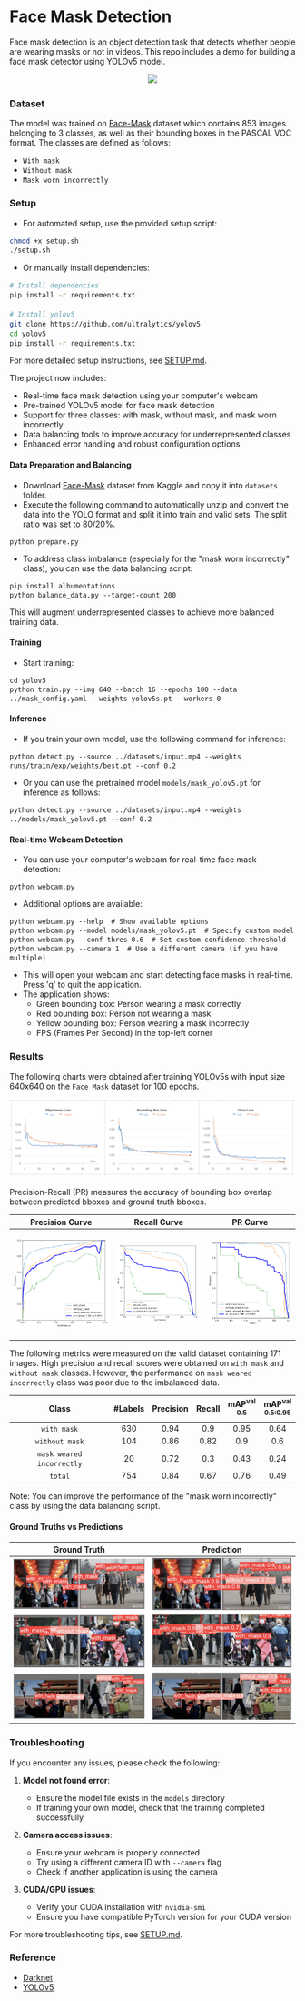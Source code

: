 # Face Mask Detection

Face mask detection is an object detection task that detects whether people are wearing masks or not in videos. This repo includes a demo for building a face mask detector using YOLOv5 model.
<p align="center"> <img src="results/anim2.gif" /></p>

### Dataset

The model was trained on [Face-Mask](https://www.kaggle.com/andrewmvd/face-mask-detection) dataset which contains 853 images belonging to 3 classes, as well as their bounding boxes in the PASCAL VOC format. The classes are defined as follows:

* `With mask`
* `Without mask`
* `Mask worn incorrectly`

### Setup

* For automated setup, use the provided setup script:

```bash
chmod +x setup.sh
./setup.sh
```

* Or manually install dependencies:

```bash
# Install dependencies
pip install -r requirements.txt

# Install yolov5
git clone https://github.com/ultralytics/yolov5
cd yolov5
pip install -r requirements.txt
```

For more detailed setup instructions, see [SETUP.md](SETUP.md).

The project now includes:

* Real-time face mask detection using your computer's webcam
* Pre-trained YOLOv5 model for face mask detection
* Support for three classes: with mask, without mask, and mask worn incorrectly
* Data balancing tools to improve accuracy for underrepresented classes
* Enhanced error handling and robust configuration options

#### Data Preparation and Balancing

* Download [Face-Mask](https://www.kaggle.com/andrewmvd/face-mask-detection) dataset from Kaggle and copy it into `datasets` folder.
* Execute the following command to automatically unzip and convert the data into the YOLO format and split it into train and valid sets. The split ratio was set to 80/20%.

```
python prepare.py
```

* To address class imbalance (especially for the "mask worn incorrectly" class), you can use the data balancing script:

```
pip install albumentations
python balance_data.py --target-count 200
```

This will augment underrepresented classes to achieve more balanced training data.

#### Training

* Start training:

```
cd yolov5
python train.py --img 640 --batch 16 --epochs 100 --data ../mask_config.yaml --weights yolov5s.pt --workers 0
```

#### Inference

* If you train your own model, use the following command for inference:

```
python detect.py --source ../datasets/input.mp4 --weights runs/train/exp/weights/best.pt --conf 0.2
```

* Or you can use the pretrained model `models/mask_yolov5.pt` for inference as follows:

```
python detect.py --source ../datasets/input.mp4 --weights ../models/mask_yolov5.pt --conf 0.2
```

#### Real-time Webcam Detection

* You can use your computer's webcam for real-time face mask detection:

```
python webcam.py
```

* Additional options are available:

```
python webcam.py --help  # Show available options
python webcam.py --model models/mask_yolov5.pt  # Specify custom model
python webcam.py --conf-thres 0.6  # Set custom confidence threshold
python webcam.py --camera 1  # Use a different camera (if you have multiple)
```

* This will open your webcam and start detecting face masks in real-time. Press 'q' to quit the application.
* The application shows:
  * Green bounding box: Person wearing a mask correctly
  * Red bounding box: Person not wearing a mask
  * Yellow bounding box: Person wearing a mask incorrectly
  * FPS (Frames Per Second) in the top-left corner

### Results

The following charts were obtained after training YOLOv5s with input size 640x640 on the `Face Mask` dataset for 100 epochs.

<p align="center">
  <img src="results/loss_curve.png" />
</p>

Precision-Recall (PR) measures the accuracy of bounding box overlap between predicted bboxes and ground truth bboxes.

| Precision Curve | Recall Curve | PR Curve |
| :-: | :-: | :-: |
| <p align="center"> <img src="results/P_curve.png"/></p> | <p align="center"> <img src="results/R_curve.png"/></p> | <p align="center"> <img src="results/PR_curve.png"/></p> |

The following metrics were measured on the valid dataset containing 171 images. High precision and recall scores were obtained on `with mask` and `without mask` classes. However, the performance on `mask weared incorrectly` class was poor due to the imbalanced data.

| Class | #Labels | Precision | Recall | mAP<sup>val<br>0.5 | mAP<sup>val<br>0.5:0.95 |
| :-: | :-: | :-: | :-: | :-: | :-: |
| `with mask` | 630 | 0.94 | 0.9 | 0.95 | 0.64 |
| `without mask` | 104 | 0.86 | 0.82 |  0.9 |  0.6 |
| `mask weared incorrectly` | 20 | 0.72 | 0.3 | 0.43 | 0.24 |
| `total` | 754 | 0.84 | 0.67 | 0.76 | 0.49 |

Note: You can improve the performance of the "mask worn incorrectly" class by using the data balancing script.

#### Ground Truths vs Predictions

| Ground Truth | Prediction |
| :-: | :-: |
| ![](results/gt1.png) | ![](results/pred1.png) |
| ![](results/gt2a.png) | ![](results/pred2a.png) |
| ![](results/gt3.png) | ![](results/pred3.png) |

### Troubleshooting

If you encounter any issues, please check the following:

1. **Model not found error**:
   * Ensure the model file exists in the `models` directory
   * If training your own model, check that the training completed successfully

2. **Camera access issues**:
   * Ensure your webcam is properly connected
   * Try using a different camera ID with `--camera` flag
   * Check if another application is using the camera

3. **CUDA/GPU issues**:
   * Verify your CUDA installation with `nvidia-smi`
   * Ensure you have compatible PyTorch version for your CUDA version

For more troubleshooting tips, see [SETUP.md](SETUP.md).

### Reference

* [Darknet](https://github.com/pjreddie/darknet/blob/master/scripts/voc_label.py)
* [YOLOv5](https://github.com/ultralytics/yolov5)
